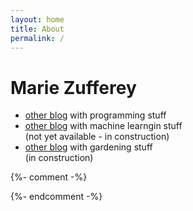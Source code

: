 ```yaml
---
layout: home
title: About
permalink: /
---
```


# Marie Zufferey

- [other blog](http://mzuer.github.io) with programming stuff
- [other blog](http://marzuf.github.io) with machine learngin stuff <br/>(not yet available - in construction)
- [other blog](http://ideesdurables.github.io) with gardening stuff <br/>(in construction)


<!-- <iframe width="560" height="315" src="https://www.youtube.com/embed/pEc5hSP0rO0" frameborder="0" gesture="media" allow="encrypted-media" allowfullscreen></iframe> -->
 
{%- comment -%}
<!-- To know more about me, you can have a look at [my curriculum](#) and check [some of my other interests](#). -->
{%- endcomment -%}
